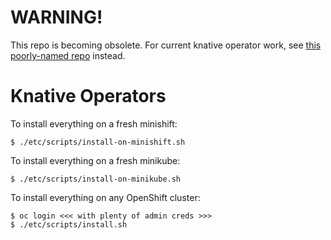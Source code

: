 # WARNING!

This repo is becoming obsolete. For current knative operator work, see
[this poorly-named repo](https://github.com/openshift-knative) instead.

# Knative Operators

To install everything on a fresh minishift:

    $ ./etc/scripts/install-on-minishift.sh

To install everything on a fresh minikube:

    $ ./etc/scripts/install-on-minikube.sh

To install everything on any OpenShift cluster:

    $ oc login <<< with plenty of admin creds >>>
    $ ./etc/scripts/install.sh
